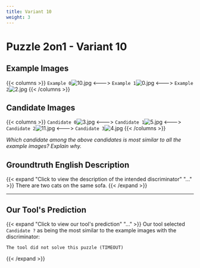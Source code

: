 ```yaml
---
title: Variant 10
weight: 3
---
```


# Puzzle 2on1 - Variant 10

## Example Images
{{< columns >}}
`Example 0`![10.jpg](/natscene_data/images/10.jpg)
<--->
`Example 1`![0.jpg](/natscene_data/images/0.jpg)
<--->
`Example 2`![2.jpg](/natscene_data/images/2.jpg)
{{< /columns >}}

## Candidate Images
{{< columns >}}
`Candidate 0`![3.jpg](/natscene_data/images/3.jpg)
<--->
`Candidate 1`![5.jpg](/natscene_data/images/5.jpg)
<--->
`Candidate 2`![11.jpg](/natscene_data/images/11.jpg)
<--->
`Candidate 3`![4.jpg](/natscene_data/images/4.jpg)
{{< /columns >}}

*Which candidate among the above candidates is most similar to all the example images? Explain why.*

## Groundtruth English Description

{{< expand "Click to view the description of the intended discriminator" "..." >}}
There are two cats on the same sofa.
{{< /expand >}}

---



## Our Tool's Prediction

{{< expand "Click to view our tool's prediction" "..." >}}
Our tool selected `Candidate ?` as being the most similar to the example images with the discriminator:
```plaintext
The tool did not solve this puzzle (TIMEOUT)
```
{{< /expand >}}
